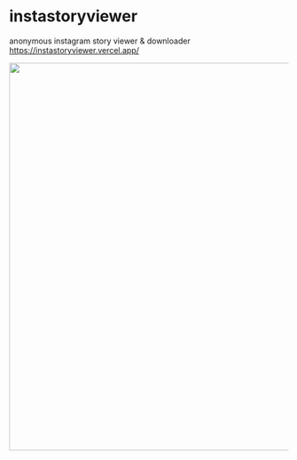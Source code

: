 # instastoryviewer

anonymous instagram story viewer & downloader
https://instastoryviewer.vercel.app/

<img src="http://katieliu.ca/static/media/instastoryviewer.0a3179d7.png" width="700" />
